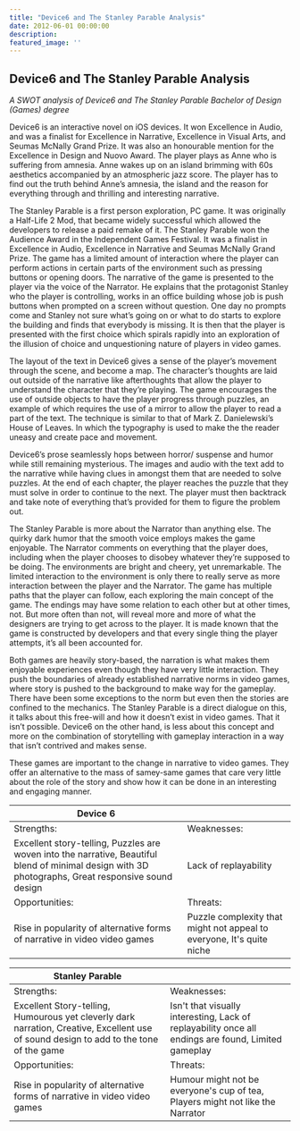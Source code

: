 ```yaml
---
title: "Device6 and The Stanley Parable Analysis"
date: 2012-06-01 00:00:00
description: 
featured_image: ''
---
```


## Device6 and The Stanley Parable Analysis

*A SWOT analysis of Device6 and The Stanley Parable Bachelor of Design (Games) degree*

Device6 is an interactive novel on iOS devices. It won Excellence in Audio, and was a finalist for Excellence in Narrative, Excellence in Visual Arts, and Seumas McNally Grand Prize. It was also an honourable mention for the Excellence in Design and Nuovo Award. The player plays as Anne who is suffering from amnesia. Anne wakes up on an island brimming with 60s aesthetics accompanied by an atmospheric jazz score. The player has to find out the truth behind Anne’s amnesia, the island and the reason for everything through and thrilling and interesting narrative.

The Stanley Parable is a first person exploration, PC game. It was originally a Half-Life 2 Mod, that became widely successful which allowed the developers to release a paid remake of it. The Stanley Parable won the Audience Award in the Independent Games Festival. It was a finalist in Excellence in Audio, Excellence in Narrative and Seumas McNally Grand Prize. The game has a limited amount of interaction where the player can perform actions in certain parts of the environment such as pressing buttons or opening doors. The narrative of the game is presented to the player via the voice of the Narrator. He explains that the protagonist Stanley who the player is controlling, works in an office building whose job is push buttons when prompted on a screen without question. One day no prompts come and Stanley not sure what’s going on or what to do starts to explore the building and finds that everybody is missing. It is then that the player is presented with the first choice which spirals rapidly into an exploration of the illusion of choice and unquestioning nature of players in video games.

The layout of the text in Device6 gives a sense of the player’s movement through the scene, and become a map. The character’s thoughts are laid out outside of the narrative like afterthoughts that allow the player to understand the character that they’re playing. The game encourages the use of outside objects to have the player progress through puzzles, an example of which requires the use of a mirror to allow the player to read a part of the text. The technique is similar to that of Mark Z. Danielewski’s House of Leaves. In which the typography is used to make the the reader uneasy and create pace and movement.

Device6’s prose seamlessly hops between horror/ suspense and humor while still remaining mysterious. The images and audio with the text add to the narrative while having clues in amongst them that are needed to solve puzzles. At the end of each chapter, the player reaches the puzzle that they must solve in order to continue to the next. The player must then backtrack and take note of everything that’s provided for them to figure the problem out.

The Stanley Parable is more about the Narrator than anything else. The quirky dark humor that the smooth voice employs makes the game enjoyable. The Narrator comments on everything that the player does, including when the player chooses to disobey whatever they’re supposed to be doing. The environments are bright and cheery, yet unremarkable. The limited interaction to the environment is only there to really serve as more interaction between the player and the Narrator. The game has multiple paths that the player can follow, each exploring the main concept of the game. The endings may have some relation to each other but at other times, not. But more often than not, will reveal more and more of what the designers are trying to get across to the player. It is made known that the game is constructed by developers and that every single thing the player attempts, it’s all been accounted for.

Both games are heavily story-based, the narration is what makes them enjoyable experiences even though they have very little interaction. They push the boundaries of already established narrative norms in video games, where story is pushed to the background to make way for the gameplay. There have been some exceptions to the norm but even then the stories are confined to the mechanics. The Stanley Parable is a direct dialogue on this, it talks about this free-will and how it doesn’t exist in video games. That it isn’t possible. Device6 on the other hand, is less about this concept and more on the combination of storytelling with gameplay interaction in a way that isn’t contrived and makes sense.

These games are important to the change in narrative to video games. They offer an alternative to the mass of samey-same games that care very little about the role of the story and show how it can be done in an interesting and engaging manner.


| Device 6   |             |
|------------|-------------|
| Strengths: | Weaknesses: |
| Excellent story-telling, Puzzles are woven into the narrative, Beautiful blend of minimal design with 3D photographs, Great responsive sound design | Lack of replayability
| Opportunities: | Threats: |
| Rise in popularity of alternative forms of narrative in video video games | Puzzle complexity that might not appeal to everyone, It's quite niche |


| Stanley Parable  |              |
|------------------|--------------|
| Strengths:       | Weaknesses:  |
| Excellent Story-telling, Humourous yet cleverly dark narration, Creative, Excellent use of sound design to add to the tone of the game | Isn't that visually interesting, Lack of replayability once all endings are found, Limited gameplay |
| Opportunities:   | Threats:     |
| Rise in popularity of alternative forms of narrative in video video games | Humour might not be everyone's cup of tea, Players might not like the Narrator |
